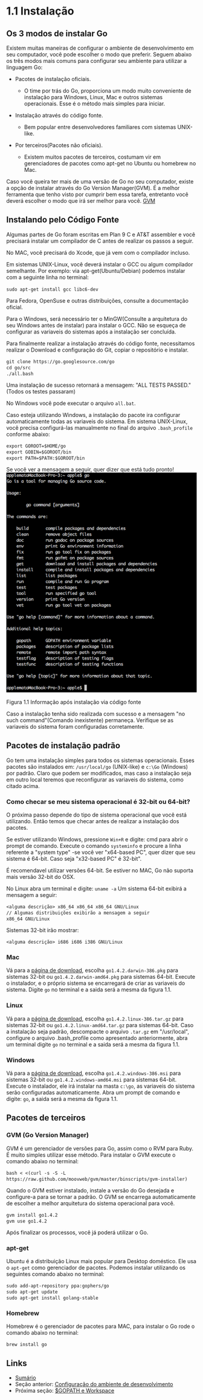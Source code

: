 # 1.1 Instalação

## Os 3 modos de instalar Go

Existem muitas maneiras de configurar o ambiente de desenvolvimento em seu computador, você pode escolher o modo que preferir. Seguem abaixo os três modos mais comuns para configurar seu ambiente para utilizar a linguagem Go:


-  Pacotes de instalação oficiais.
    - O time por trás do Go, proporciona um modo muito conveniente de instalação para Windows, Linux, Mac e outros sistemas operacionais. Esse é o método mais simples para iniciar.

- Instalação através do código fonte.
    -  Bem popular entre desenvolvedores familiares com sistemas UNIX-like.

- Por terceiros(Pacotes não oficiais).
    - Existem muitos pacotes de terceiros, costumam vir em gerenciadores de pacotes como apt-get no Ubuntu ou homebrew no Mac.

Caso você queira ter mais de uma versão de Go no seu computador, existe a opção de instalar através do Go Version Manager(GVM). É a melhor ferramenta que tenho visto por cumprir bem essa tarefa, entretanto você deverá escolher o modo que irá ser melhor para você. [GVM](https://github.com/moovweb/gvm)

## Instalando pelo Código Fonte

Algumas partes de Go foram escritas em Plan 9 C e AT&T assembler e você precisará instalar um compilador de C antes de realizar os passos a seguir.

No MAC, você precisará do Xcode, que já vem com o compilador incluso.

Em sistemas UNIX-Linux, você deverá instalar o GCC ou algum compilador semelhante. Por exemplo: via apt-get(Ubuntu/Debian) podemos instalar com a seguinte linha no terminal:

 `sudo apt-get install gcc libc6-dev`

Para Fedora, OpenSuse e outras distribuições, consulte a documentação oficial.

Para o Windows, será necessário ter o MinGW(Consulte a arquitetura do seu Windows antes de instalar) para instalar o GCC. Não se esqueça de configurar as variaveis do sistemas após a instalação ser concluída.

Para finalmente realizar a instalação através do código fonte, necessitamos realizar o Download e configuração do Git, copiar o repositório e instalar.

	git clone https://go.googlesource.com/go
	cd go/src
	./all.bash 	

Uma instalação de sucesso retornará a mensagem: "ALL TESTS PASSED." (Todos os testes passaram)

No Windows você pode executar o arquivo `all.bat`.


Caso esteja utilizando Windows, a instalação do pacote ira configurar automaticamente todas as variaveis do sistema. Em sistema UNIX-Linux, você precisa configurá-las manualmente no final do arquivo `.bash_profile` conforme abaixo:

    export GOROOT=$HOME/go
    export GOBIN=$GOROOT/bin
    export PATH=$PATH:$GOROOT/bin

Se você ver a mensagem a seguir, quer dizer que está tudo pronto!
![](images/1.1.mac.png?raw=true)

Figura 1.1 Informação após instalação via código fonte

Caso a instalação tenha sido realizada com sucesso e a mensagem "no such command"(Comando inexistente) permaneça. Verifique se as variaveis do sistema foram configuradas corretamente.

## Pacotes de instalação padrão

Go tem uma instalação simples para todos os sistemas operacionais. Esses pacotes são instalados em: `/usr/local/go` (UNIX-like) e `c:\Go` (Windows) por padrão. Claro que podem ser modificados, mas caso a instalação seja em outro local teremos que reconfigurar as variaveis do sistema, como citado acima.

### Como checar se meu sistema operacional é 32-bit ou 64-bit?

O próxima passo depende do tipo de sistema operacional que você está utilizando. Então temos que checar antes de realizar a instalação dos pacotes.

Se estiver utilizando Windows, pressione `Win+R` e digite: cmd para abrir o prompt de comando. Execute o comando `systeminfo` e procure a linha referente a "system type" -se você ver "x64-based PC", quer dizer que seu sistema é 64-bit. Caso seja "x32-based PC" é 32-bit".

É recomendavel utilizar versões 64-bit. Se estiver no MAC, Go não suporta mais versão 32-bit do OSX.

No Linux abra um terminal e digite: `uname -a`
Um sistema 64-bit exibirá a mensagem a seguir:

    <alguma descrição> x86_64 x86_64 x86_64 GNU/Linux
    // Algumas distribuições exibirão a mensagem a seguir
    x86_64 GNU/Linux

Sistemas 32-bit irão mostrar:

    <alguma descrição> i686 i686 i386 GNU/Linux

### Mac

Vá para a [página de download](https://golang.org/dl/), escolha `go1.4.2.darwin-386.pkg` para sistemas 32-bit ou `go1.4.2.darwin-amd64.pkg` para sistemas 64-bit. Execute o instalador, e o próprio sistema se encarregará de criar as variaveis do sistema. Digite `go` no terminal e a saida será a mesma da figura 1.1.


### Linux

Vá para a [página de download](https://golang.org/dl/), escolha `go1.4.2.linux-386.tar.gz` para sistemas 32-bit ou `go1.4.2.linux-amd64.tar.gz` para sistemas 64-bit. Caso a instalação seja padrão, descompacte o arquivo `.tar.gz` em "/usr/local", configure o arquivo .bash_profile como apresentado anteriormente, abra um terminal digite `go` no terminal e a saida será a mesma da figura 1.1.


### Windows

Vá para a [página de download](https://golang.org/dl/), escolha `go1.4.2.windows-386.msi` para sistemas 32-bit ou `go1.4.2.windows-amd64.msi` para sistemas 64-bit. Execute o instalador, ele irá instalar na masta `c:\go`, as variaveis do sistema serão configuradas automaticamente. Abra um prompt de comando e digite: `go`, a saida será a mesma da figura 1.1.

## Pacotes de terceiros

### GVM (Go Version Manager)

GVM é um gerenciador de versões para Go, assim como o RVM para Ruby. É muito simples utilizar esse método. Para instalar o GVM execute o comando abaixo no terminal:

    bash < <(curl -s -S -L https://raw.github.com/moovweb/gvm/master/binscripts/gvm-installer)

Quando o GVM estiver instalado, instale a versão do Go desejada e configure-a para se tornar a padrão. O GVM se encarrega automaticamente de escolher a melhor arquitetura do sistema operacional para você.

    gvm install go1.4.2
    gvm use go1.4.2

Após finalizar os processos, você já poderá utilizar o Go.

### apt-get

Ubuntu é a distribuição Linux mais popular para Desktop doméstico. Ele usa o `apt-get` como gerenciador de pacotes. Podemos instalar utilizando os seguintes comando abaixo no terminal:

    sudo add-apt-repository ppa:gophers/go
    sudo apt-get update
    sudo apt-get install golang-stable

### Homebrew

Homebrew é o gerenciador de pacotes para MAC, para instalar o Go rode o comando abaixo no terminal:

    brew install go

## Links

- [Sumário](preface.md)
- Seção anterior: [Configuração do ambiente de desenvolvimento](01.0.md)
- Próxima seção: [$GOPATH e Workspace](01.2.md)
